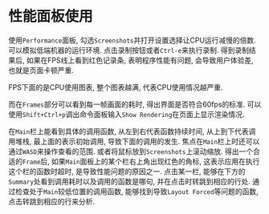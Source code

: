 # 性能面板使用

使用`Performance`面板, 勾选`Screenshots`并打开设置选择让CPU运行减慢的倍数. 可以模拟低端机器的运行环境. 点击录制按钮或者`Ctrl-e`来执行录制. 得到录制结果后, 如果在FPS线上看到红色记录条, 表明程序性能有问题, 会导致用户体验差, 也就是页面卡顿严重.

FPS下面的是CPU使用图表, 整个图表越满, 代表CPU使用情况越严重.

而在`Frames`部分可以看到每一帧画面的耗时, 得出界面是否符合60fps的标准. 可以使用`Shift+Ctrl+p`调出命令面板输入`Show Rendering`在页面上显示渲染情况.

在`Main`栏上能看到具体的调用函数, 从左到右代表函数持续时间, 从上到下代表调用堆栈, 最上面的表示初始调用, 导致下面的调用的发生. 焦点在`Main`栏上时还可以通过`WASD`来操作查看的范围. 或者将鼠标放到`Screenshots`上滚动缩放. 得出一个合适的`Frame`后, 如果`Main`面板上的某个栏右上角出现红色的角标, 这表示应用在执行这个栏的函数时超时, 是导致性能问题的原因之一. 点击某一栏, 能够在下方的`Summary`处看到调用耗时以及调用的函数是哪句, 并在点击时转跳到相应的行处. 通过检查处于`Main`较低位置的调用函数, 能够找到导致`Layout Forced`等问题的函数, 点击转跳到相应的行来分析.